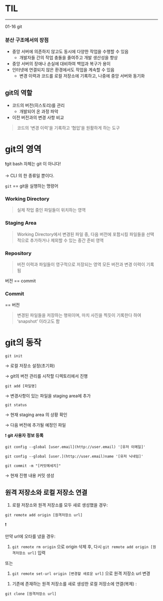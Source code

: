 # TIL 
------
01-16
git

### 분산 구조에서의 장점

- 중앙 서버에 의존하지 않고도 동시에 다양한 작업을 수행할 수 있음
    - 개발자들 간의 작업 충돌을 줄여주고 개발 생산성을 향상
- 중앙 서버의 장애나 손실에 대비하여 백업과 복구가 용이
- 인터넷에 연결되지 않은 환경에서도 작업을 계속할 수 있음
    - 변경 이력과 코드를 로컬 저장소에 기록하고, 나중에 중앙 서버와 동기화

## git의 역할

- 코드의 버전(히스토리)를 관리
    - 개발되어 온 과정 파악
- 이전 버전과의 변경 사항 비교

> 코드의 ‘변경 이력’을 기록하고 ‘협업’을 원활하게 하는 도구
> 

# git의 영역

❗git bash 자체는 git 이 아니다! 

→ CLI 의 한 종류일 뿐이다. 

`git` == git을 실행하는 명령어

### Working Directory

> 실제 작업 중인 파일들이 위치하는 영역
> 

### Staging Area

> Working Directory에서 변경된 파일 중, 
다음 버전에 포함시킬 파일들을 선택적으로 추가하거나
제외할 수 있는 중간 준비 영역
> 

### Repository

> 버전 이력과 파일들이 영구적으로 저장되는 영역
모든 버전과 변경 이력이 기록됨
> 

버전 == commit

### Commit

== 버전

> 변경된 파일들을 저장하는 행위이며, 
마치 사진을 찍듯이 기록한다 하여 ‘snapshot’ 이라고도 함
> 

# git의 동작

`git init` 

→ 로컬 저장소 설정(초기화)

→ git의 버전 관리를 시작할 디렉토리에서 진행


`git add [파일명]`

→ 변경사항이 있는 파일을 staging area에 추가

`git status` 

→ 현재 staging area 의 상황 확인


→ 다음 버전에 추가될 예정인 파일

❗ **git 사용자 정보 등록**  

`git config --global [user.email](http://user.email) '[유저 이메일]'`

`git config --global [user.](http://user.email)name '[유저 닉네임]'`

`git commit -m "[커밋메세지]"`

→ 현재 진행 내용 커밋 생성

 


## 원격 저장소와 로컬 저장소 연결

1. 로컬 저장소와 원격 저장소를 모두 새로 생성했을 경우:  

`git remote add origin [원격저장소 url]`

<aside>
❗

만약 url에 오타를 냈을 경우: 

1. `git remote rm origin` 으로 origin 삭제 후, 다시 `git remote add origin [원격저장소 url]` 입력

또는

1. `git remote set-url origin [변경할 새로운 url]` 으로 원격 저장소 url 변경 
</aside>

1. 기존에 존재하는 원격 저장소를 새로 생성한 로컬 저장소에 연결(복제) : 

`git clone [원격저장소 url]`
